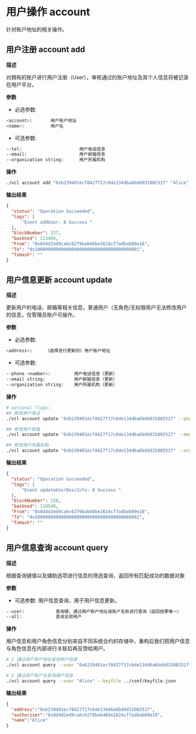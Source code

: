 # 用户操作 account

针对账户地址的相关操作。

## 用户注册 account add

**描述**

对拥有的账户进行用户注册（User），审核通过的账户地址及其个人信息将被记录在用户平台。

**参数**

-   必选参数:

``` bash
<account>:       用户账户地址
<name>:          用户名
```

-   可选参数:

``` bash
--tel:                      用户电话信息
--email:                    用户邮箱信息
--organization string:      用户所属机构
```

**操作**

``` bash
./vcl account add "0xb239401ecf8427f17c6de134d6a6bddd3100251f" "Alice" --phone "13111111111" --email "alice@wx.bc.com" --organization wxbc --keyfile ../conf/keyfile.json
```

**输出结果**

``` json
{
  "status": "Operation Succeeded",
  "logs": [
      "Event addUser: 0 Success "
  ],
  "blockNumber": 227,
  "GasUsed": 113404,
  "From": "0x8d4d2ed9ca6c6279bab46be1624cf7adbab89e18",
  "To": "0x1000000000000000000000000000000000000001",
  "TxHash": ""
}
```

## 用户信息更新 account update

**描述**

更新用户的电话、邮箱等相关信息，普通用户（无角色/无权限用户无法修改用户的信息，仅管理员账户可操作。

**参数**

-   必选参数:

``` bash
<address>:     （选择进行更新的）用户账户地址
```

-   可选参数:

``` bash
--phone <number>:         用户电话信息（更新）
--email string:           用户邮箱信息（更新）
--organization string:    用户所属机构（更新）
```

**操作**

``` bash
# optional flags:
## 修改用户电话
./vcl account update "0xb239401ecf8427f17c6de134d6a6bddd3100251f" --phone "13241231233" --keyfile ../conf/keyfile.json

## 修改用户邮箱
./vcl account update "0xb239401ecf8427f17c6de134d6a6bddd3100251f" --email "123@qq.com" --keyfile ../conf/keyfile.json

## 修改用户所属机构
./vcl account update "0xb239401ecf8427f17c6de134d6a6bddd3100251f" --organization "wxbc" --keyfile ../conf/keyfile.json
```

**输出结果**

``` json
{
  "status": "Operation Succeeded",
  "logs": [
      "Event updateUserDescInfo: 0 Success "
  ],
  "blockNumber": 228,
  "GasUsed": 110548,
  "From": "0x8d4d2ed9ca6c6279bab46be1624cf7adbab89e18",
  "To": "0x1000000000000000000000000000000000000001",
  "TxHash": ""
}
```

## 用户信息查询 account query

**描述**

根据查询键值以及辅助选项进行信息的筛选查询，返回所有匹配成功的数据对象

**参数**

-   可选参数: 用户信息查询，用于用户信息更新。

``` bash
--user:            查询键，通过用户账户地址或账户名称进行查询（返回结果唯一）
--all:             查询全部用户
```

**操作**

用户信息和用户角色信息分别来自不同系统合约的存储中，重构后我们把用户信息与角色信息在内部进行关联后再反馈给用户。

``` bash
# 1 通过用户账户地址查询用户信息
./vcl account query --user "0xb239401ecf8427f17c6de134d6a6bddd3100251f" --keyfile ../conf/keyfile.json

# 2 通过用户账户名查询用户信息
./vcl account query --user "Alice" --keyfile ../conf/keyfile.json
```

**输出结果**

``` json
{
  "address":"0xb239401ecf8427f17c6de134d6a6bddd3100251f",
  "authorizer":"0x8d4d2ed9ca6c6279bab46be1624cf7adbab89e18",
  "name":"Alice"
}
```
